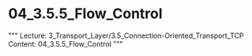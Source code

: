 # 04_3.5.5_Flow_Control

"""
Lecture: 3_Transport_Layer/3.5_Connection-Oriented_Transport_TCP
Content: 04_3.5.5_Flow_Control
"""

